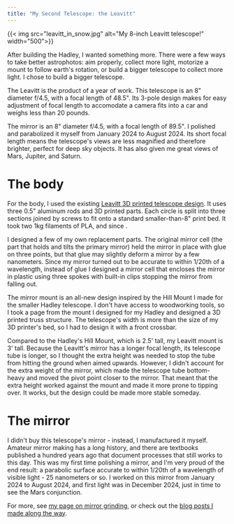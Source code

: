 ```yaml
---
title: "My Second Telescope: the Leavitt"
---
```


{{< img src="leavitt_in_snow.jpg" alt="My 8-inch Leavitt telescope!" width="500">}}

<!-- <img src="leavitt_2024_lunar_eclipse.jpg" -->



After building the Hadley, I wanted something more. There were a few ways to take better astrophotos: aim properly, collect more light, motorize a mount to follow earth's rotation, or build a bigger telescope to collect more light. I chose to build a bigger telescope.

The Leavitt is the product of a year of work. This telescope is an 8" diameter f/4.5, with a focal length of 48.5". Its 3-pole design makes for easy adjustment of focal length to accomodate a camera fits into a car and weighs less than 20 pounds.

The mirror is an 8" diameter f/4.5, with a focal length of 89.5". I polished and parabolized it myself from January 2024 to August 2024. Its short focal length means the telescope's views are less magnified and therefore brighter, perfect for deep sky objects. It has also given me great views of Mars, Jupiter, and Saturn.

# The body

For the body, I used the existing [Leavitt 3D printed telescope design](https://sites.google.com/view/203-leavitt-telescope). It uses three 0.5" aluminum rods and 3D printed parts. Each circle is split into three sections joined by screws to fit onto a standard smaller-than-8" print bed. It took two 1kg filaments of PLA, and since .

I designed a few of my own replacement parts. The original mirror cell (the part that holds and tilts the primary mirror) held the mirror in place with glue on three points, but that glue may slightly deform a mirror by a few nanometers. Since my mirror turned out to be accurate to within 1/20th of a wavelength, instead of glue I designed a mirror cell that encloses the mirror in plastic using three spokes with built-in clips stopping the mirror from falling out. 

The mirror mount is an all-new design inspired by the Hill Mount I made for the smaller Hadley telescope. I don't have access to woodworking tools, so I took a page from the mount I designed for my Hadley and designed a 3D printed truss structure. The telescope's width is more than the size of my 3D printer's bed, so I had to design it with a front crossbar. 

Compared to the Hadley's Hill Mount, which is 2.5' tall, my Leavitt mount is 3' tall. Because the Leavitt's mirror has a longer focal length, its telescope tube is longer, so I thought the extra height was needed to stop the tube from hitting the ground when aimed upwards. However, I didn't account for the extra weight of the mirror, which made the telescope tube bottom-heavy and moved the pivot point closer to the mirror. That meant that the extra height worked against the mount and made it more prone to tipping over. It works, but the design could be made more stable someday.

# The mirror

I didn't buy this telescope's mirror - instead, I manufactured it myself. Amateur mirror making has a long history, and there are textbooks published a hundred years ago that document processes that still works to this day. This was my first time polishing a mirror, and I'm very proud of the end result: a parabolic surface accurate to within 1/20th of a wavelength of visible light - 25 nanometers or so. I worked on this mirror from January 2024 to August 2024, and first light was in December 2024, just in time to see the Mars conjunction.

For more, see [my page on mirror grinding](./mirrorgrinding), or check out the [blog posts I made along the way](mirror_polishing/).

